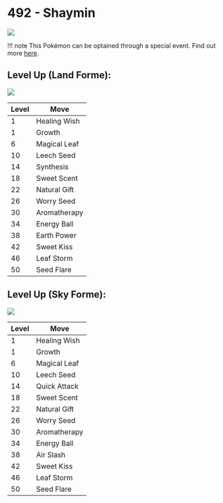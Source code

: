 # 492 - Shaymin
![][492]

!!! note
    This Pokémon can be optained through a special event. Find out more [here](../../special_events/#shaymin).

## Level Up (Land Forme):
![][492-land]

Level | Move
---   | ---
  1   | Healing Wish
  1   | Growth
  6   | Magical Leaf
 10   | Leech Seed
 14   | Synthesis
 18   | Sweet Scent
 22   | Natural Gift
 26   | Worry Seed
 30   | Aromatherapy
 34   | Energy Ball
 38   | Earth Power
 42   | Sweet Kiss
 46   | Leaf Storm
 50   | Seed Flare

## Level Up (Sky Forme):
![][492-sky]

Level | Move
---   | ---
  1   | Healing Wish
  1   | Growth
  6   | Magical Leaf
 10   | Leech Seed
 14   | Quick Attack
 18   | Sweet Scent
 22   | Natural Gift
 26   | Worry Seed
 30   | Aromatherapy
 34   | Energy Ball
 38   | Air Slash
 42   | Sweet Kiss
 46   | Leaf Storm
 50   | Seed Flare

[492-land]: ../img/pokemon/492-land.png
[492-sky]: ../img/pokemon/492-sky.png
[492]: ../img/pokemon/492.png
